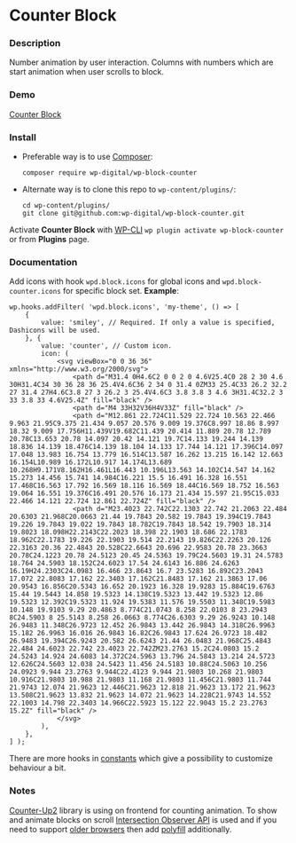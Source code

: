 # Counter Block

### Description

Number animation by user interaction. Columns with numbers which are start animation 
when user scrolls to block.

### Demo

[Counter Block](https://demo.wpd.digital/counter-block/)

### Install

- Preferable way is to use [Composer](https://getcomposer.org/):

    ````
    composer require wp-digital/wp-block-counter
    ````

- Alternate way is to clone this repo to `wp-content/plugins/`:

    ````
    cd wp-content/plugins/
    git clone git@github.com:wp-digital/wp-block-counter.git
    ````

Activate **Counter Block** with [WP-CLI](https://make.wordpress.org/cli/handbook/)
`wp plugin activate wp-block-counter` or from **Plugins** page.

### Documentation

Add icons with hook `wpd.block.icons` for global icons and `wpd.block-counter.icons`
for specific block set. **Example**:

```
wp.hooks.addFilter( 'wpd.block.icons', 'my-theme', () => [
	{
		value: 'smiley', // Required. If only a value is specified, Dashicons will be used.
	}, {
		value: 'counter', // Custom icon.
		icon: (
			<svg viewBox="0 0 36 36" xmlns="http://www.w3.org/2000/svg">
				<path d="M31.4 0H4.6C2 0 0 2 0 4.6V25.4C0 28 2 30 4.6 30H31.4C34 30 36 28 36 25.4V4.6C36 2 34 0 31.4 0ZM33 25.4C33 26.2 32.2 27 31.4 27H4.6C3.8 27 3 26.2 3 25.4V4.6C3 3.8 3.8 3 4.6 3H31.4C32.2 3 33 3.8 33 4.6V25.4Z" fill="black" />
				<path d="M4 33H32V36H4V33Z" fill="black" />
				<path d="M12.861 22.724C11.529 22.724 10.563 22.466 9.963 21.95C9.375 21.434 9.057 20.576 9.009 19.376C8.997 18.86 8.997 18.32 9.009 17.756H11.439V19.682C11.439 20.414 11.889 20.78 12.789 20.78C13.653 20.78 14.097 20.42 14.121 19.7C14.133 19.244 14.139 18.836 14.139 18.476C14.139 18.104 14.133 17.744 14.121 17.396C14.097 17.048 13.983 16.754 13.779 16.514C13.587 16.262 13.215 16.142 12.663 16.154L10.989 16.172L10.917 14.174L13.689 10.268H9.171V8.162H16.461L16.443 10.196L13.563 14.102C14.547 14.162 15.273 14.456 15.741 14.984C16.221 15.5 16.491 16.328 16.551 17.468C16.563 17.792 16.569 18.116 16.569 18.44C16.569 18.752 16.563 19.064 16.551 19.376C16.491 20.576 16.173 21.434 15.597 21.95C15.033 22.466 14.121 22.724 12.861 22.724Z" fill="black" />
				<path d="M23.4023 22.742C22.1303 22.742 21.2063 22.484 20.6303 21.968C20.0663 21.44 19.7843 20.582 19.7843 19.394C19.7843 19.226 19.7843 19.022 19.7843 18.782C19.7843 18.542 19.7903 18.314 19.8023 18.098H22.2143C22.2023 18.398 22.1903 18.686 22.1783 18.962C22.1783 19.226 22.1903 19.514 22.2143 19.826C22.2263 20.126 22.3163 20.36 22.4843 20.528C22.6643 20.696 22.9583 20.78 23.3663 20.78C24.1223 20.78 24.5123 20.45 24.5363 19.79C24.5603 19.31 24.5783 18.764 24.5903 18.152C24.6023 17.54 24.6143 16.886 24.6263 16.19H24.2303C24.0983 16.466 23.8643 16.7 23.5283 16.892C23.2043 17.072 22.8083 17.162 22.3403 17.162C21.8483 17.162 21.3863 17.06 20.9543 16.856C20.5343 16.652 20.1923 16.328 19.9283 15.884C19.6763 15.44 19.5443 14.858 19.5323 14.138C19.5323 13.442 19.5323 12.86 19.5323 12.392C19.5323 11.924 19.5383 11.576 19.5503 11.348C19.5983 10.148 19.9103 9.29 20.4863 8.774C21.0743 8.258 22.0103 8 23.2943 8C24.5903 8 25.5143 8.258 26.0663 8.774C26.6303 9.29 26.9243 10.148 26.9483 11.348C26.9723 12.452 26.9843 13.442 26.9843 14.318C26.9963 15.182 26.9963 16.016 26.9843 16.82C26.9843 17.624 26.9723 18.482 26.9483 19.394C26.9243 20.582 26.6243 21.44 26.0483 21.968C25.4843 22.484 24.6023 22.742 23.4023 22.742ZM23.2763 15.2C24.0803 15.2 24.5243 14.924 24.6083 14.372C24.5963 13.796 24.5843 13.214 24.5723 12.626C24.5603 12.038 24.5423 11.456 24.5183 10.88C24.5063 10.256 24.0923 9.944 23.2763 9.944C22.4123 9.944 21.9803 10.268 21.9803 10.916C21.9803 10.988 21.9803 11.168 21.9803 11.456C21.9803 11.744 21.9743 12.074 21.9623 12.446C21.9623 12.818 21.9623 13.172 21.9623 13.508C21.9623 13.832 21.9623 14.072 21.9623 14.228C21.9743 14.552 22.1003 14.798 22.3403 14.966C22.5923 15.122 22.9043 15.2 23.2763 15.2Z" fill="black" />
			</svg>
		),
	},
] );
```

There are more hooks in [constants](./src/constants/editor.js) which give a possibility to
customize behaviour a bit.

### Notes

[Counter-Up2](https://github.com/bfintal/Counter-Up2) library is using on frontend for
counting animation. To show and animate blocks on scroll
[Intersection Observer API](https://developer.mozilla.org/en-US/docs/Web/API/Intersection_Observer_API)
is used and if you need to support [older browsers](https://caniuse.com/?search=Intersection%20Observer)
then add [polyfill](https://www.npmjs.com/package/intersection-observer) additionally.
